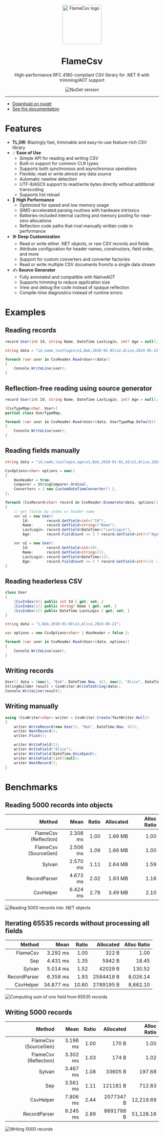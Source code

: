 <p align="center">
  <img
    width="128"
    height="128"
    title="FlameCsv logo"
    src="docs/data/logo.png" />
  <h1 align="center">FlameCsv</h1>
  <p align="center">High-performance RFC 4180-compliant CSV library for .NET 9 with trimming/AOT support</p>
  <p align="center" style="text-decoration:none">
    <a href="https://www.nuget.org/packages/FlameCsv/" target="_blank" style="text-decoration:none">
      <img src="https://img.shields.io/nuget/v/FlameCsv" alt="NuGet version" style="text-decoration:none"/>
    </a>
  </p>
</p>

---

- [Download on nuget](https://www.nuget.org/packages/FlameCsv/)
- [See the documentation](https://ovska.github.io/FlameCsv/)

# Features
- **TL;DR:** Blazingly fast, trimmable and easy-to-use feature-rich CSV library
- 💡 **Ease of Use**
  - Simple API for reading and writing CSV
  - Built-in support for common CLR types
  - Supports both synchronous and asynchronous operations
  - Flexible; read or write almost any data source
  - Automatic newline detection
  - UTF-8/ASCII support to read/write bytes directly without additional transcoding
  - Supports hot reload
- 🚀 **High Performance**
  - Optimized for speed and low memory usage
  - SIMD-accelerated parsing routines with hardware intrinsics
  - Batteries-included internal caching and memory pooling for near-zero allocations
  - Reflection code paths that rival manually written code in performance
- 🛠️ **Deep Customization**
  - Read or write either .NET objects, or raw CSV records and fields
  - Attribute configuration for header names, constructors, field order, and more
  - Support for custom converters and converter factories
  - Read or write multiple CSV documents from/to a single data stream
- ✍️ **Source Generator**
  - Fully annotated and compatible with NativeAOT
  - Supports trimming to reduce application size
  - View and debug the code instead of opaque reflection
  - Compile-time diagnostics instead of runtime errors

# Examples

## Reading records
```csharp
record User(int Id, string Name, DateTime LastLogin, int? Age = null);

string data = "id,name,lastlogin\n1,Bob,2010-01-01\n2,Alice,2024-05-22";

foreach (var user in CsvReader.Read<User>(data))
{
    Console.WriteLine(user);
}
```

## Reflection-free reading using source generator
```csharp
record User(int Id, string Name, DateTime LastLogin, int? Age = null);

[CsvTypeMap<char, User>]
partial class UserTypeMap;

foreach (var user in CsvReader.Read<User>(data, UserTypeMap.Default))
{
    Console.WriteLine(user);
}
```

## Reading fields manually
```csharp
string data = "id,name,lastlogin,age\n1,Bob,2010-01-01,42\n2,Alice,2024-05-22,\n";

CsvOptions<char> options = new()
{
    HasHeader = true,
    Comparer = StringComparer.Ordinal,
    Converters = { new CustomDateTimeConverter() },
};

foreach (CsvRecord<char> record in CsvReader.Enumerate(data, options))
{
    // get fields by index or header name
    var u1 = new User(
        Id:        record.GetField<int>("Id"),
        Name:      record.GetField<string>("Name"),
        LastLogin: record.GetField<DateTime>("LastLogin"),
        Age:       record.FieldCount >= 3 ? record.GetField<int?>("Age") : null);

    var u2 = new User(
        Id:        record.GetField<int>(0),
        Name:      record.GetField<string>(1),
        LastLogin: record.GetField<DateTime>(2),
        Age:       record.FieldCount >= 3 ? record.GetField<int?>(3) : null);
}
```

## Reading headerless CSV
```csharp
class User
{
    [CsvIndex(0)] public int Id { get; set; }
    [CsvIndex(1)] public string? Name { get; set; }
    [CsvIndex(2)] public DateTime LastLogin { get; set; }
}

string data = "1,Bob,2010-01-01\n2,Alice,2024-05-22";

var options = new CsvOptions<char> { HasHeader = false };

foreach (var user in CsvReader.Read<User>(data, options))
{
    Console.WriteLine(user);
}
```

## Writing records
```csharp
User[] data = [new(1, "Bob", DateTime.Now, 42), new(2, "Alice", DateTime.UnixEpoch, null)];
StringBuilder result = CsvWriter.WriteToString(data);
Console.WriteLine(result);
```

## Writing manually
```csharp
using (CsvWriter<char> writer = CsvWriter.Create(TextWriter.Null))
{
    writer.WriteRecord(new User(1, "Bob", DateTime.Now, 42));
    writer.NextRecord();
    writer.Flush();

    writer.WriteField(1);
    writer.WriteField("Alice");
    writer.WriteField(DateTime.UnixEpoch);
    writer.WriteField((int?)null);
    writer.NextRecord();
}
```

# Benchmarks

## Reading 5000 records into objects

| Method                | Mean     |  Ratio | Allocated | Alloc Ratio |
|----------------------:|---------:|-------:|----------:|------------:|
| FlameCsv (Reflection) | 2.308 ms |   1.00 |   1.66 MB |        1.00 |
| FlameCsv (SourceGen)  | 2.506 ms |   1.09 |   1.66 MB |        1.00 |
| Sylvan                | 2.570 ms |   1.11 |   2.64 MB |        1.59 |
| RecordParser          | 4.673 ms |   2.02 |   1.93 MB |        1.16 |
| CsvHelper             | 6.424 ms |   2.78 |   3.49 MB |        2.10 |

<img src="docs/data/charts/read_light.svg" alt="Reading 5000 records into .NET objects" />

## Iterating 65535 records without processing all fields

| Method        | Mean      | Ratio | Allocated | Alloc Ratio |
|--------------:|----------:|------:|----------:|------------:|
| FlameCsv      |  3.292 ms |  1.00 |     322 B |        1.00 |
| Sep           |  4.431 ms |  1.35 |    5942 B |       18.45 |
| Sylvan        |  5.014 ms |  1.52 |   42029 B |      130.52 |
| RecordParser  |  6.358 ms |  1.93 | 2584418 B |    8,026.14 |
| CsvHelper     | 34.877 ms | 10.60 | 2789195 B |    8,662.10 |

<img src="docs/data/charts/peek_light.svg" alt="Computing sum of one field from 65535 records" />

## Writing 5000 records

| Method                | Mean     | Ratio | Allocated | Alloc Ratio |
|----------------------:|---------:|------:|----------:|------------:|
| FlameCsv (SourceGen)  | 3.196 ms |  1.00 |     170 B |        1.00 |
| FlameCsv (Reflection) | 3.302 ms |  1.03 |     174 B |        1.02 |
| Sylvan                | 3.467 ms |  1.08 |   33605 B |      197.68 |
| Sep                   | 3.561 ms |  1.11 |  121181 B |      712.83 |
| CsvHelper             | 7.806 ms |  2.44 | 2077347 B |   12,219.69 |
| RecordParser          | 9.245 ms |  2.89 | 8691788 B |   51,128.16 |

<img src="docs/data/charts/write_light.svg" alt="Writing 5000 records" />
